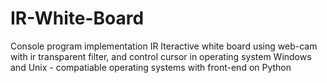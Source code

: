 IR-White-Board
==============

Console program implementation IR Iteractive white board
using web-cam with ir transparent filter, and control 
cursor in operating system Windows and Unix - compatiable
operating systems with front-end on Python
